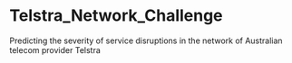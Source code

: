 # Telstra_Network_Challenge
Predicting the severity of service disruptions in the network of Australian telecom provider Telstra
